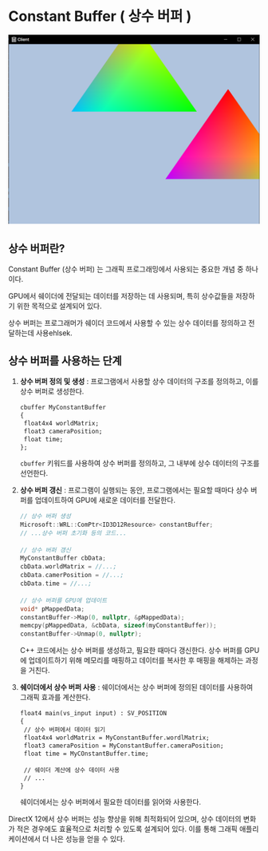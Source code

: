 # Constant Buffer ( 상수 버퍼 )

![image-20231208164343655](../../../image/image-20231208164343655.png)

## 상수 버퍼란?

Constant Buffer (상수 버퍼) 는 그래픽 프로그래밍에서 사용되는 중요한 개념 중 하나이다.

GPU에서 쉐이더에 전달되는 데이터를 저장하는 데 사용되며, 특히 상수값들을 저장하기 위한 목적으로 설계되어 있다.

상수 버퍼는 프로그래머가 쉐이더 코드에서 사용할 수 있는 상수 데이터를 정의하고 전달하는데 사용ehlsek.

## 상수 버퍼를 사용하는 단계

1. **상수 버퍼 정의 및 생성**  : 프로그램에서 사용할 상수 데이터의 구조를 정의하고, 이를 상수 버퍼로 생성한다.

   ```hlsl
   cbuffer MyConstantBuffer
   {
   	float4x4 worldMatrix;
   	float3 cameraPosition;
   	float time;
   };
   ```

   `cbuffer` 키워드를 사용하여 상수 버퍼를 정의하고, 그 내부에 상수 데이터의 구조를 선언한다.

2. **상수 버퍼 갱신** : 프로그램이 실행되는 동안, 프로그램에서는 필요할 때마다 상수 버퍼를 업데이트하여 GPU에 새로운 데이터를 전달한다.

   ```c++
   // 상수 버퍼 생성
   Microsoft::WRL::ComPtr<ID3D12Resource> constantBuffer;
   // ...상수 버퍼 초기화 등의 코드...
   
   // 상수 버퍼 갱신
   MyConstantBuffer cbData;
   cbData.worldMatrix = //...;
   cbData.camerPosition = //...;
   cbData.time = //...;
       
   // 상수 버퍼를 GPU에 업데이트
   void* pMappedData;
   constantBuffer->Map(0, nullptr, &pMappedData);
   memcpy(pMappedData, &cbData, sizeof(myConstantBuffer));
   constantBuffer->Unmap(0, nullptr);
   ```

   C++ 코드에서는 상수 버퍼를 생성하고, 필요한 때마다 갱신한다. 상수 버퍼를 GPU에 업데이트하기 위해 메모리를 매핑하고 데이터를 복사한 후 매핑을 해제하는 과정을 거친다.

3. **쉐이더에서 상수 버퍼 사용** : 쉐이더에서는 상수 버퍼에 정의된 데이터를 사용하여 그래픽 효과를 계산한다.

   ```hlsl
   float4 main(vs_input input) : SV_POSITION
   {
   	// 상수 버퍼에서 데이터 읽기
   	float4x4 worldMatrix = MyConstantBuffer.wordlMatrix;
   	float3 cameraPosition = MyConstantBuffer.cameraPosition;
   	float time = MyCOnstantBuffer.time;
   	
   	// 쉐이더 계산에 상수 데이터 사용
   	// ...
   }
   ```

   쉐이더에서는 상수 버퍼에서 필요한 데이터를 읽어와 사용한다.

DirectX 12에서 상수 버퍼는 성능 향상을 위해 최적화되어 있으며, 상수 데이터의 변화가 적은 경우에도 효율적으로 처리할 수 있도록 설계되어 있다. 이를 통해 그래픽 애플리케이션에서 더 나은 성능을 얻을 수 있다.

